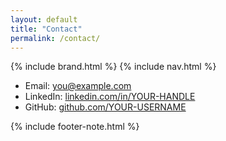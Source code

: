 ```yaml
---
layout: default
title: "Contact"
permalink: /contact/
---
```


{% include brand.html %}
{% include nav.html %}

- Email: [you@example.com](mailto:you@example.com)  
- LinkedIn: [linkedin.com/in/YOUR-HANDLE](https://linkedin.com/in/YOUR-HANDLE)  
- GitHub: [github.com/YOUR-USERNAME](https://github.com/YOUR-USERNAME)

{% include footer-note.html %}
